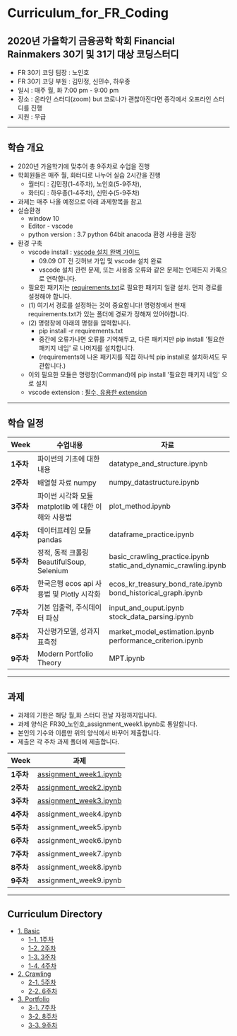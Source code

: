 # Curriculum_for_FR_Coding

## 2020년 가을학기 금융공학 학회 Financial Rainmakers 30기 및 31기 대상 코딩스터디

- FR 30기 코딩 팀장 : 노인호
- FR 30기 코딩 부원 : 김민정, 신민수, 하우종
- 일시 : 매주 월, 화 7:00 pm - 9:00 pm
- 장소 : 온라인 스터디(zoom) but 코로나가 괜찮아진다면 종각에서 오프라인 스터디를 진행
- 지원 : 무급

<hr/>

## 학습 개요

- 2020년 가을학기에 맞추어 총 9주차로 수업을 진행
- 학회원들은 매주 월, 화터디로 나누어 실습 2시간을 진행
  - 월터디 : 김민정(1-4주차), 노인호(5-9주차),
  - 화터디 : 하우종(1-4주차), 신민수(5-9주차)
- 과제는 매주 나올 예정으로 아래 과제항목을 참고
- 실습환경
  - window 10
  - Editor - vscode
  - python version : 3.7 python 64bit anacoda 환경 사용을 권장
- 환경 구축
  - vscode install : [vscode 설치 완벽 가이드](https://www.notion.so/noinho/vscode-254df8598e5442f88862659dd3b057d9)
    - 09.09 OT 전 깃허브 가입 및 vscode 설치 완료
    - vscode 설치 관련 문제, 또는 사용중 오류와 같은 문제는 언제든지 카톡으로 연락합니다.
  - 필요한 패키지는 [requirements.txt](https://github.com/nosy0411/Curriculum_for_FR_Coding/blob/master/requirements.txt)로 필요한 패키지 일괄 설치. 먼저 경로를 설정해야 합니다.<br>
  - (1) 여기서 경로를 설정하는 것이 중요합니다! 명령창에서 현재 requirements.txt가 있는 폴더에 경로가 정해져 있어야합니다.
  - (2) 명령창에 아래의 명령을 입력합니다.
    - pip install -r requirements.txt
    - 중간에 오류가나면 오류를 기억해두고, 다른 패키지만 pip install '필요한 패키지 네임' 로 나머지를 설치합니다.
    - (requirements에 나온 패키지를 직접 하나씩 pip install로 설치하셔도 무관합니다.)
  - 이외 필요한 모듈은 명령창(Command)에 pip install '필요한 패키지 네임' 으로 설치
  - vscode extension : [필수, 유용한 extension](https://www.notion.so/noinho/vscode-extension-27f79093400a4d7e930804c6f81a1196)

<hr/>

## 학습 일정

| Week      | 수업내용                                            | 자료                                                            |
| --------- | --------------------------------------------------- | --------------------------------------------------------------- |
| **1주차** | 파이썬의 기초에 대한 내용                           | datatype_and_structure.ipynb                                    |
| **2주차** | 배열형 자료 numpy                                   | numpy_datastructure.ipynb                                       |
| **3주차** | 파이썬 시각화 모듈 matplotlib 에 대한 이해와 사용법 | plot_method.ipynb                                               |
| **4주차** | 데이터프레임 모듈 pandas                            | dataframe_practice.ipynb                                        |
| **5주차** | 정적, 동적 크롤링 BeautifulSoup, Selenium           | basic_crawling_practice.ipynb<br>static_and_dynamic_crawling.ipynb                               |
| **6주차** | 한국은행 ecos api 사용법 및 Plotly 시각화           | ecos_kr_treasury_bond_rate.ipynb<br>bond_historical_graph.ipynb |
| **7주차** | 기본 입출력, 주식데이터 파싱                        | input_and_ouput.ipynb<br>stock_data_parsing.ipynb               |
| **8주차** | 자산평가모델, 성과지표측정                          | market_model_estimation.ipynb<br>performance_criterion.ipynb    |
| **9주차** | Modern Portfolio Theory                             | MPT.ipynb                                                       |

<hr/>

## 과제

- 과제의 기한은 해당 월,화 스터디 전날 자정까지입니다.
- 과제 양식은 FR30\_노인호\_assignment_week1.ipynb로 통일합니다.
- 본인의 기수와 이름만 위의 양식에서 바꾸어 제출합니다.
- 제출은 각 주차 과제 폴더에 제출합니다.

| Week      | 과제                                                                                                                                             |
| --------- | ------------------------------------------------------------------------------------------------------------------------------------------------ |
| **1주차** | [assignment_week1.ipynb](https://github.com/nosy0411/Curriculum_for_FR_Coding/blob/master/1.%20Basic/1%EC%A3%BC%EC%B0%A8/assignment_week1.ipynb) |
| **2주차** | [assignment_week2.ipynb](https://github.com/nosy0411/Curriculum_for_FR_Coding/blob/master/1.%20Basic/2%EC%A3%BC%EC%B0%A8/assignment_week2.ipynb) |
| **3주차** | [assignment_week3.ipynb](https://github.com/nosy0411/Curriculum_for_FR_Coding/blob/master/1.%20Basic/3%EC%A3%BC%EC%B0%A8/assignment_week3.ipynb) |
| **4주차** | assignment_week4.ipynb                                                                                                                           |
| **5주차** | assignment_week5.ipynb                                                                                                                           |
| **6주차** | assignment_week6.ipynb                                                                                                                           |
| **7주차** | assignment_week7.ipynb                                                                                                                           |
| **8주차** | assignment_week8.ipynb                                                                                                                           |
| **9주차** | assignment_week9.ipynb                                                                                                                           |

<hr/>

## Curriculum Directory

- [1. Basic](https://github.com/nosy0411/Curriculum_for_FR_Coding/tree/master/1.%20Basic)
  - [1-1. 1주차](https://github.com/nosy0411/Curriculum_for_FR_Coding/tree/master/1.%20Basic/1%EC%A3%BC%EC%B0%A8)
  - [1-2. 2주차](https://github.com/nosy0411/Curriculum_for_FR_Coding/tree/master/1.%20Basic/2%EC%A3%BC%EC%B0%A8)
  - [1-3. 3주차](https://github.com/nosy0411/Curriculum_for_FR_Coding/tree/master/1.%20Basic/3%EC%A3%BC%EC%B0%A8)
  - [1-4. 4주차](https://github.com/nosy0411/Curriculum_for_FR_Coding/tree/master/1.%20Basic/4%EC%A3%BC%EC%B0%A8)
- [2. Crawling](https://github.com/nosy0411/Curriculum_for_FR_Coding/tree/master/2.%20Crawling)
  - [2-1. 5주차](https://github.com/nosy0411/Curriculum_for_FR_Coding/tree/master/2.%20Crawling/5%EC%A3%BC%EC%B0%A8)
  - [2-2. 6주차](https://github.com/nosy0411/Curriculum_for_FR_Coding/tree/master/2.%20Crawling/6%EC%A3%BC%EC%B0%A8)
- [3. Portfolio](https://github.com/nosy0411/Curriculum_for_FR_Coding/tree/master/3.%20Portfolio)
  - [3-1. 7주차](https://github.com/nosy0411/Curriculum_for_FR_Coding/tree/master/3.%20Portfolio/7%EC%A3%BC%EC%B0%A8)
  - [3-2. 8주차](https://github.com/nosy0411/Curriculum_for_FR_Coding/tree/master/3.%20Portfolio/8%EC%A3%BC%EC%B0%A8)
  - [3-3. 9주차](https://github.com/nosy0411/Curriculum_for_FR_Coding/tree/master/3.%20Portfolio/9%EC%A3%BC%EC%B0%A8)
